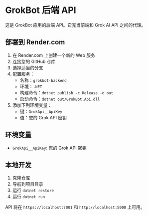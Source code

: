 # GrokBot 后端 API

这是 GrokBot 应用的后端 API。它充当前端和 Grok AI API 之间的代理。

## 部署到 Render.com

1. 在 Render.com 上创建一个新的 Web 服务
2. 连接您的 GitHub 仓库
3. 选择适当的分支
4. 配置服务：
   - 名称：`grokbot-backend`
   - 环境：`.NET`
   - 构建命令：`dotnet publish -c Release -o out`
   - 启动命令：`dotnet out/GrokBot.Api.dll`
5. 添加下列环境变量：
   - 键：`GrokApi__ApiKey`
   - 值：您的 Grok API 密钥

## 环境变量

- `GrokApi__ApiKey`: 您的 Grok API 密钥

## 本地开发

1. 克隆仓库
2. 导航到项目目录
3. 运行 `dotnet restore`
4. 运行 `dotnet run`

API 将在 `https://localhost:7001` 和 `http://localhost:5000` 上可用。